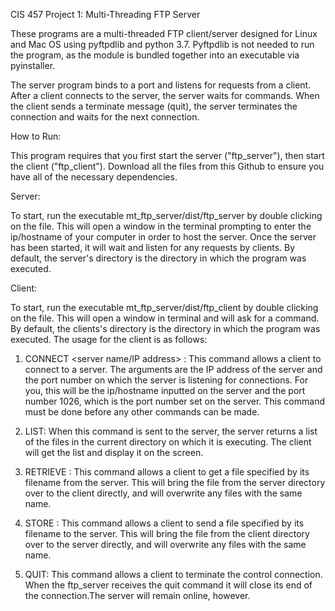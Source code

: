 CIS 457 Project 1: Multi-Threading FTP Server

These programs are a multi-threaded FTP client/server designed for Linux and Mac OS using pyftpdlib and python 3.7. Pyftpdlib is not needed to run the program, as the module is bundled together into an executable via pyinstaller.

The server program binds to a port and listens for requests from a client. After a client connects to the server, the server waits for commands. When the client sends a terminate message (quit), the server terminates the connection and waits for the next connection.

How to Run:

This program requires that you first start the server ("ftp_server"), then start the client ("ftp_client"). Download all the files from this Github to ensure you have all of the necessary dependencies.

Server:

To start, run the executable mt_ftp_server/dist/ftp_server by double clicking on the file. This will open a window in the terminal prompting to enter the ip/hostname of your computer in order to host the server. Once the server has been started, it will wait and listen for any requests by clients. By default, the server's directory is the directory in which the program was executed. 
  
Client:

To start, run the executable mt_ftp_server/dist/ftp_client by double clicking on the file. This will open a window in terminal and will ask for a command. By default, the clients's directory is the directory in which the program was executed. The usage for the client is as follows:

1.	CONNECT <server name/IP address> <server port>: This command allows a client to connect to a server. The arguments are the IP address of the server and the port number on which the server is listening for connections. For you, this will be the ip/hostname inputted on the server and the port number 1026, which is the port number set on the server. This command must be done before any other commands can be made.

2.	LIST: When this command is sent to the server, the server returns a list of the files in the current directory on which it is executing. The client will get the list and display it on the screen.

3.	RETRIEVE <filename>: This command allows a client to get a file specified by its filename from the server. This will bring the file from the server directory over to the client directly, and will overwrite any files with the same name.

4.	STORE <filename>: This command allows a client to send a file specified by its filename to the server. This will bring the file from the client directory over to the server directly, and will overwrite any files with the same name.

5.	QUIT: This command allows a client to terminate the control connection. When the ftp_server receives the quit command it will close its end of the connection.The server will remain online, however.
